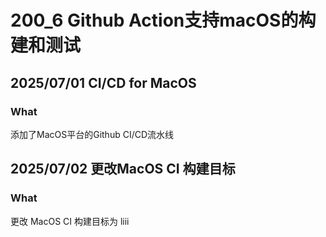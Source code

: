 # 200_6 Github Action支持macOS的构建和测试
## 2025/07/01 CI/CD for MacOS
### What
添加了MacOS平台的Github CI/CD流水线

## 2025/07/02 更改MacOS CI 构建目标
### What
更改 MacOS CI 构建目标为 liii
